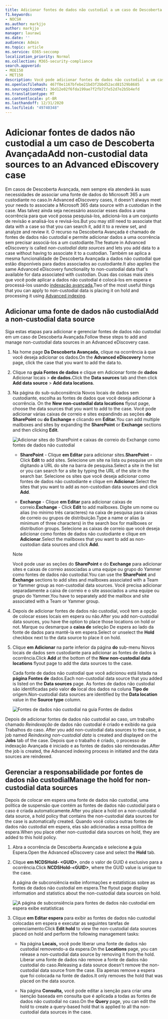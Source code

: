 ```yaml
---
title: Adicionar fontes de dados não custodial a um caso de Descoberta Avançada
f1.keywords:
- NOCSH
ms.author: markjjo
author: markjjo
manager: laurawi
ms.date: ''
audience: Admin
ms.topic: article
ms.service: O365-seccomp
localization_priority: Normal
ms.collection: M365-security-compliance
search.appverid:
- MOE150
- MET150
description: Você pode adicionar fontes de dados não custodial a um caso de Descoberta eDiscovery Avançada e colocar em espera a fonte de dados. Fontes de dados não custodial são reindexadas, portanto, qualquer conteúdo marcado como parcialmente indexado é reprocessado para torná-lo completamente e rapidamente pesquisável.
ms.openlocfilehash: 467f0e1167bfebe21bd3f2bbd52acd81529b8685
ms.sourcegitcommit: 36d12e02f6fda199ae7f2fb72fe52d7e2b5b4efd
ms.translationtype: MT
ms.contentlocale: pt-BR
ms.lasthandoff: 12/31/2020
ms.locfileid: "49740348"
---
```

# <a name="add-non-custodial-data-sources-to-an-advanced-ediscovery-case"></a><span data-ttu-id="279bd-104">Adicionar fontes de dados não custodial a um caso de Descoberta Avançada</span><span class="sxs-lookup"><span data-stu-id="279bd-104">Add non-custodial data sources to an Advanced eDiscovery case</span></span>

<span data-ttu-id="279bd-105">Em casos de Descoberta Avançada, nem sempre ela atenderá às suas necessidades de associar uma fonte de dados do Microsoft 365 a um custodiante no caso.</span><span class="sxs-lookup"><span data-stu-id="279bd-105">In Advanced eDiscovery cases, it doesn't always meet your needs to associate a Microsoft 365 data source with a custodian in the case.</span></span> <span data-ttu-id="279bd-106">Mas talvez ainda seja necessário associar esses dados a uma ocorrência para que você possa pesquisá-los, adicioná-los a um conjunto de revisão e analisá-los e revisá-los.</span><span class="sxs-lookup"><span data-stu-id="279bd-106">But you may still need to associate that data with a case so that you can search it, add it to a review set, and analyze and review it.</span></span> <span data-ttu-id="279bd-107">O recurso na Descoberta Avançada  é chamado de fontes de dados não custodial e permite adicionar dados a uma ocorrência sem precisar associá-los a um custodiante.</span><span class="sxs-lookup"><span data-stu-id="279bd-107">The feature in Advanced eDiscovery is called *non-custodial data sources* and lets you add data to a case without having to associate it to a custodian.</span></span> <span data-ttu-id="279bd-108">Também se aplica a mesma funcionalidade de Descoberta Avançada a dados não custodial que estão disponíveis para dados associados ao custodiante.</span><span class="sxs-lookup"><span data-stu-id="279bd-108">It also applies the same Advanced eDiscovery functionality to non-custodial data that's available for data associated with custodian.</span></span> <span data-ttu-id="279bd-109">Duas das coisas mais úteis que você pode aplicar a dados não custodial é colocá-los em espera e processá-los usando [indexação avançada.](indexing-custodian-data.md)</span><span class="sxs-lookup"><span data-stu-id="279bd-109">Two of the most useful things that you can apply to non-custodial data is placing it on hold and processing it using [Advanced indexing](indexing-custodian-data.md).</span></span>

## <a name="add-a-non-custodial-data-source"></a><span data-ttu-id="279bd-110">Adicionar uma fonte de dados não custodial</span><span class="sxs-lookup"><span data-stu-id="279bd-110">Add a non-custodial data source</span></span>

<span data-ttu-id="279bd-111">Siga estas etapas para adicionar e gerenciar fontes de dados não custodial em um caso de Descoberta Avançada.</span><span class="sxs-lookup"><span data-stu-id="279bd-111">Follow these steps to add and manage non-custodial data sources in an Advanced eDiscovery case.</span></span>

1. <span data-ttu-id="279bd-112">Na home page **Da Descoberta Avançada,** clique na ocorrência à que você deseja adicionar os dados.</span><span class="sxs-lookup"><span data-stu-id="279bd-112">On the **Advanced eDiscovery** home page, click the case that you want to add the data to.</span></span>

2. <span data-ttu-id="279bd-113">Clique na **guia Fontes de dados** e clique em Adicionar fonte de **dados** Adicionar locais  >  **de dados.**</span><span class="sxs-lookup"><span data-stu-id="279bd-113">Click the **Data sources** tab and then click **Add data source** > **Add data locations**.</span></span>

3. <span data-ttu-id="279bd-114">Na página do sub-subconsiência Novos locais de dados sem custodiante, escolha as fontes de dados que você deseja adicionar à ocorrência. </span><span class="sxs-lookup"><span data-stu-id="279bd-114">On the **New non-custodial data locations** flyout page, choose the data sources that you want to add to the case.</span></span> <span data-ttu-id="279bd-115">Você pode adicionar várias caixas de correio e sites expandindo as seções **do SharePoint** ou **do Exchange** e clicando em **Editar.**</span><span class="sxs-lookup"><span data-stu-id="279bd-115">You can add multiple mailboxes and sites by expanding the **SharePoint** or **Exchange** sections and then clicking **Edit**.</span></span>

   ![Adicionar sites do SharePoint e caixas de correio do Exchange como fontes de dados não custodial](../media/NonCustodialDataSources1.png)

   - <span data-ttu-id="279bd-117">**SharePoint** - Clique **em Editar** para adicionar sites.</span><span class="sxs-lookup"><span data-stu-id="279bd-117">**SharePoint** - Click **Edit** to add sites.</span></span> <span data-ttu-id="279bd-118">Selecione um site na lista ou pesquise um site digitando a URL do site na barra de pesquisa.</span><span class="sxs-lookup"><span data-stu-id="279bd-118">Select a site in the list or you can search for a site by typing the URL of the site in the search bar.</span></span> <span data-ttu-id="279bd-119">Selecione os sites que você deseja adicionar como fontes de dados não custodiante e clique em **Adicionar**.</span><span class="sxs-lookup"><span data-stu-id="279bd-119">Select the sites that you want to add as non-custodian data sources and click **Add**.</span></span>

   - <span data-ttu-id="279bd-120">**Exchange** - Clique **em Editar** para adicionar caixas de correio.</span><span class="sxs-lookup"><span data-stu-id="279bd-120">**Exchange** - Click **Edit** to add mailboxes.</span></span> <span data-ttu-id="279bd-121">Digite um nome ou alias (no mínimo três caracteres) na caixa de pesquisa para caixas de correio ou grupos de distribuição.</span><span class="sxs-lookup"><span data-stu-id="279bd-121">Type a name or alias (a minimum of three characters) in the search box for mailboxes or distribution groups.</span></span> <span data-ttu-id="279bd-122">Selecione as caixas de correio que você deseja adicionar como fontes de dados não custodiante e clique em **Adicionar**.</span><span class="sxs-lookup"><span data-stu-id="279bd-122">Select the mailboxes that you want to add as non-custodian data sources and click **Add**.</span></span>

   > [!NOTE]
   > <span data-ttu-id="279bd-123">Você pode usar as seções do **SharePoint** e do **Exchange** para adicionar sites e caixas de correio associadas a uma equipe ou grupo do Yammer como fontes de dados não custodial.</span><span class="sxs-lookup"><span data-stu-id="279bd-123">You can use the **SharePoint** and **Exchange** sections to add sites and mailboxes associated with a Team or Yammer group as non-custodial data sources.</span></span> <span data-ttu-id="279bd-124">Você precisa adicionar separadamente a caixa de correio e o site associados a uma equipe ou grupo do Yammer.</span><span class="sxs-lookup"><span data-stu-id="279bd-124">You have to separately add the mailbox and site associated with a Team or Yammer group.</span></span>

4. <span data-ttu-id="279bd-125">Depois de adicionar fontes de dados não custodial, você tem a opção de colocar esses locais em espera ou não.</span><span class="sxs-lookup"><span data-stu-id="279bd-125">After you add non-custodial data sources, you have the option to place those locations on hold or not.</span></span> <span data-ttu-id="279bd-126">Marque ou desmarque a **caixa de** seleção De espera ao lado da fonte de dados para mantê-la em espera.</span><span class="sxs-lookup"><span data-stu-id="279bd-126">Select or unselect the **Hold** checkbox next to the data source to place it on hold.</span></span>

5. <span data-ttu-id="279bd-127">Clique **em Adicionar** na parte inferior da página **do** sub-menu Novos locais de dados sem custodiante para adicionar as fontes de dados à ocorrência.</span><span class="sxs-lookup"><span data-stu-id="279bd-127">Click **Add** at the bottom of the **New non-custodial data locations** flyout page to add the data sources to the case.</span></span>

   <span data-ttu-id="279bd-128">Cada fonte de dados não custodial que você adicionou está listada na **página Fontes de** dados.</span><span class="sxs-lookup"><span data-stu-id="279bd-128">Each non-custodial data source that you added is listed on the **Data sources** page.</span></span> <span data-ttu-id="279bd-129">As fontes de dados não custodial são identificadas pelo valor **do** local dos dados na coluna **Tipo de** origem.</span><span class="sxs-lookup"><span data-stu-id="279bd-129">Non-custodial data sources are identified by the **Data location** value in the **Source type** column.</span></span>

   ![Fontes de dados não custodial na guia Fontes de dados](../media/NonCustodialDataSources2.png)

<span data-ttu-id="279bd-131">Depois de adicionar fontes de dados não custodial ao caso, um trabalho chamado *Reindexação* de dados não custodial é criado e exibido na guia Trabalhos do caso. </span><span class="sxs-lookup"><span data-stu-id="279bd-131">After you add non-custodial data sources to the case, a job named *Reindexing non-custodial data* is created and displayed on the **Jobs** tab of the case.</span></span> <span data-ttu-id="279bd-132">Depois que o trabalho é criado, o processo de indexação Avançada é iniciado e as fontes de dados são reindexadas.</span><span class="sxs-lookup"><span data-stu-id="279bd-132">After the job is created, the Advanced indexing process in initiated and the data sources are reindexed.</span></span>

## <a name="manage-the-hold-for-non-custodial-data-sources"></a><span data-ttu-id="279bd-133">Gerenciar a responsabilidade por fontes de dados não custodial</span><span class="sxs-lookup"><span data-stu-id="279bd-133">Manage the hold for non-custodial data sources</span></span>

<span data-ttu-id="279bd-134">Depois de colocar em espera uma fonte de dados não custodial, uma política de suspensão que contém as fontes de dados não custodial para o caso é criada automaticamente.</span><span class="sxs-lookup"><span data-stu-id="279bd-134">After you place a hold on a non-custodial data source, a hold policy that contains the non-custodial data sources for the case is automatically created.</span></span> <span data-ttu-id="279bd-135">Quando você coloca outras fontes de dados não custodial em espera, elas são adicionadas a essa política de espera.</span><span class="sxs-lookup"><span data-stu-id="279bd-135">When you place other non-custodial data sources on hold, they are added to this hold policy.</span></span>

1. <span data-ttu-id="279bd-136">Abra a ocorrência de Descoberta Avançada e selecione **a** guia Espera.</span><span class="sxs-lookup"><span data-stu-id="279bd-136">Open the Advanced eDiscovery case and select the **Hold** tab.</span></span>

2. <span data-ttu-id="279bd-137">Clique **em NCDSHold- \<GUID\>**, onde o valor de GUID é exclusivo para a ocorrência.</span><span class="sxs-lookup"><span data-stu-id="279bd-137">Click **NCDSHold-\<GUID\>**, where the GUID value is unique to the case.</span></span>

   <span data-ttu-id="279bd-138">A página de subconsiência exibe informações e estatísticas sobre as fontes de dados não custodial em espera.</span><span class="sxs-lookup"><span data-stu-id="279bd-138">The flyout page display information and statistics about the non-custodial data sources on hold.</span></span>

   ![A página de subconsiência para fontes de dados não custodial em espera exibe estatísticas](../media/NonCustodialDataSourcesHoldFlyout.png)

3. <span data-ttu-id="279bd-140">Clique **em Editar espera** para exibir as fontes de dados não custodial colocadas em espera e executar as seguintes tarefas de gerenciamento:</span><span class="sxs-lookup"><span data-stu-id="279bd-140">Click **Edit hold** to view the non-custodial data sources placed on hold and perform the following management tasks:</span></span>

   - <span data-ttu-id="279bd-141">Na página **Locais,** você pode liberar uma fonte de dados não custodial removendo-a da espera.</span><span class="sxs-lookup"><span data-stu-id="279bd-141">On the **Locations** page, you can release a non-custodial data source by removing it from the hold.</span></span> <span data-ttu-id="279bd-142">Liberar uma fonte de dados não remove a fonte de dados não custodial do caso.</span><span class="sxs-lookup"><span data-stu-id="279bd-142">Releasing a data source doesn't remove the non-custodial data source from the case.</span></span> <span data-ttu-id="279bd-143">Ela apenas remove a espera que foi colocada na fonte de dados.</span><span class="sxs-lookup"><span data-stu-id="279bd-143">It only removes the hold that was placed on the data source.</span></span>

   - <span data-ttu-id="279bd-144">Na página **Consulta,** você pode editar a isenção para criar uma isenção baseada em consulta que é aplicada a todas as fontes de dados não custodial no caso.</span><span class="sxs-lookup"><span data-stu-id="279bd-144">On the **Query** page, you can edit the hold to create a query-based hold that is applied to all tha non-custodial data sources in the case.</span></span>
